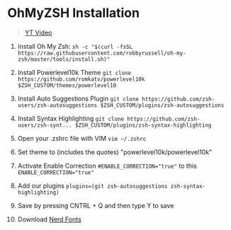 # OhMyZSH Installation

> [YT Video](https://youtu.be/9eJ0HHHNuls)

1. Install Oh My Zsh: 
`sh -c "$(curl -fsSL https://raw.githubusercontent.com/robbyrussell/oh-my-zsh/master/tools/install.sh)"`

1. Install Powerlevel10k Theme
`git clone https://github.com/romkatv/powerlevel10k $ZSH_CUSTOM/themes/powerlevel10`

1. Install Auto Suggestions Plugin 
`git clone https://github.com/zsh-users/zsh-autosuggestions $ZSH_CUSTOM/plugins/zsh-autosuggestions`

1. Install Syntax Highlighting
`git clone https://github.com/zsh-users/zsh-synt... $ZSH_CUSTOM/plugins/zsh-syntax-highlighting`

1. Open your .zshrc file with VIM
`vim ~/.zshrc` 

1. Set theme to (includes the quotes)
"powerlevel10k/powerlevel10k"

1. Activate Enable Correction
`#ENABLE_CORRECTION="true"`
to this
`ENABLE_CORRECTION="true"`

1. Add our plugins
`plugins=(git zsh-autosuggestions zsh-syntax-highlighting)`

1.  Save by pressing CNTRL + Q and then type Y to save

2.  Download [Nerd Fonts](https://www.nerdfonts.com)
